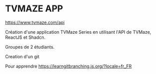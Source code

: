 # TVMAZE APP

https://www.tvmaze.com/api

Création d'une application TVMaze Series en utilisant l'API de TVMaze, ReactJS et Shadcn.

Groupes de 2 étudiants.

Creation d'un git

Pour apprendre
https://learngitbranching.js.org/?locale=fr_FR
